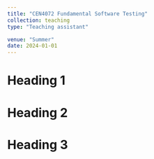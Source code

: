 ```yaml
---
title: "CEN4072 Fundamental Software Testing"
collection: teaching
type: "Teaching assistant"

venue: "Summer"
date: 2024-01-01
---
```


Heading 1
======

Heading 2
======

Heading 3
======